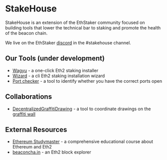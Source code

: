 # StakeHouse

StakeHouse is an extension of the EthStaker community focused on building tools that lower the technical bar to staking and promote the health of the beacon chain.

We live on the EthStaker [discord](https://invite.gg/ethstaker) in the #stakehouse channel.

## Our Tools (under development)

 - [Wagyu](https://github.com/stake-house/wagyu) - a one-click Eth2 staking installer
 - [Wizard](https://github.com/remyroy/eth2-validator-wizard) - a cli Eth2 staking installation wizard
 - [Port checker](https://github.com/ethstaker-core/eth2-client-port-checker) - a tool to identify whether you have the correct ports open


## Collaborations
 - [DecentralizedGraffitiDrawing](https://github.com/RomiRand/DecentralizedGraffitiDrawing) - a tool to coordinate drawings on the [graffiti wall](https://www.beaconcha.in/graffitiwall)


## External Resources
 - [Ethereum Studymaster](https://ethereumstudymaster.com/) - a comprehensive educational course about Ethereum and Eth2
 - [beaconcha.in](https://www.beaconcha.in/) - an Eth2 block explorer

